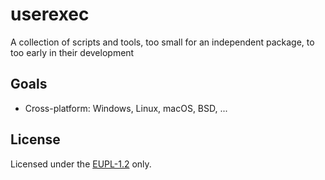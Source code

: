 # userexec

A collection of scripts and tools, too small for an independent package, to too early in their development

## Goals

- Cross-platform: Windows, Linux, macOS, BSD, ...

## License

Licensed under the [EUPL-1.2](https://joinup.ec.europa.eu/collection/eupl/eupl-text-eupl-12) only.
